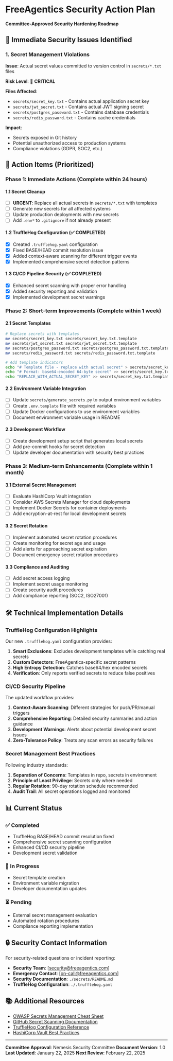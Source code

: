 # FreeAgentics Security Action Plan

**Committee-Approved Security Hardening Roadmap**

## 🚨 Immediate Security Issues Identified

### 1. Secret Management Violations

**Issue**: Actual secret values committed to version control in `secrets/*.txt` files

**Risk Level**: 🔴 **CRITICAL**

**Files Affected**:

- `secrets/secret_key.txt` - Contains actual application secret key
- `secrets/jwt_secret.txt` - Contains actual JWT signing secret
- `secrets/postgres_password.txt` - Contains database credentials
- `secrets/redis_password.txt` - Contains cache credentials

**Impact**:

- Secrets exposed in Git history
- Potential unauthorized access to production systems
- Compliance violations (GDPR, SOC2, etc.)

## 🎯 Action Items (Prioritized)

### Phase 1: Immediate Actions (Complete within 24 hours)

#### 1.1 Secret Cleanup

- [ ] **URGENT**: Replace all actual secrets in `secrets/*.txt` with templates
- [ ] Generate new secrets for all affected systems
- [ ] Update production deployments with new secrets
- [ ] Add `.env*` to `.gitignore` if not already present

#### 1.2 TruffleHog Configuration (✅ COMPLETED)

- [x] Created `.trufflehog.yaml` configuration
- [x] Fixed BASE/HEAD commit resolution issue
- [x] Added context-aware scanning for different trigger events
- [x] Implemented comprehensive secret detection patterns

#### 1.3 CI/CD Pipeline Security (✅ COMPLETED)

- [x] Enhanced secret scanning with proper error handling
- [x] Added security reporting and validation
- [x] Implemented development secret warnings

### Phase 2: Short-term Improvements (Complete within 1 week)

#### 2.1 Secret Templates

```bash
# Replace secrets with templates
mv secrets/secret_key.txt secrets/secret_key.txt.template
mv secrets/jwt_secret.txt secrets/jwt_secret.txt.template
mv secrets/postgres_password.txt secrets/postgres_password.txt.template
mv secrets/redis_password.txt secrets/redis_password.txt.template

# Add template indicators
echo "# Template file - replace with actual secret" > secrets/secret_key.txt.template
echo "# Format: base64-encoded 64-byte secret" >> secrets/secret_key.txt.template
echo "REPLACE_WITH_ACTUAL_SECRET_KEY" >> secrets/secret_key.txt.template
```

#### 2.2 Environment Variable Integration

- [ ] Update `secrets/generate_secrets.py` to output environment variables
- [ ] Create `.env.template` file with required variables
- [ ] Update Docker configurations to use environment variables
- [ ] Document environment variable usage in README

#### 2.3 Development Workflow

- [ ] Create development setup script that generates local secrets
- [ ] Add pre-commit hooks for secret detection
- [ ] Update developer documentation with security best practices

### Phase 3: Medium-term Enhancements (Complete within 1 month)

#### 3.1 External Secret Management

- [ ] Evaluate HashiCorp Vault integration
- [ ] Consider AWS Secrets Manager for cloud deployments
- [ ] Implement Docker Secrets for container deployments
- [ ] Add encryption-at-rest for local development secrets

#### 3.2 Secret Rotation

- [ ] Implement automated secret rotation procedures
- [ ] Create monitoring for secret age and usage
- [ ] Add alerts for approaching secret expiration
- [ ] Document emergency secret rotation procedures

#### 3.3 Compliance and Auditing

- [ ] Add secret access logging
- [ ] Implement secret usage monitoring
- [ ] Create security audit procedures
- [ ] Add compliance reporting (SOC2, ISO27001)

## 🛠️ Technical Implementation Details

### TruffleHog Configuration Highlights

Our new `.trufflehog.yaml` configuration provides:

1. **Smart Exclusions**: Excludes development templates while catching real secrets
2. **Custom Detectors**: FreeAgentics-specific secret patterns
3. **High Entropy Detection**: Catches base64/hex encoded secrets
4. **Verification**: Only reports verified secrets to reduce false positives

### CI/CD Security Pipeline

The updated workflow provides:

1. **Context-Aware Scanning**: Different strategies for push/PR/manual triggers
2. **Comprehensive Reporting**: Detailed security summaries and action guidance
3. **Development Warnings**: Alerts about potential development secret issues
4. **Zero-Tolerance Policy**: Treats any scan errors as security failures

### Secret Management Best Practices

Following industry standards:

1. **Separation of Concerns**: Templates in repo, secrets in environment
2. **Principle of Least Privilege**: Secrets only where needed
3. **Regular Rotation**: 90-day rotation schedule recommended
4. **Audit Trail**: All secret operations logged and monitored

## 📊 Current Status

### ✅ Completed

- TruffleHog BASE/HEAD commit resolution fixed
- Comprehensive secret scanning configuration
- Enhanced CI/CD security pipeline
- Development secret validation

### 🔄 In Progress

- Secret template creation
- Environment variable migration
- Developer documentation updates

### ⏳ Pending

- External secret management evaluation
- Automated rotation procedures
- Compliance reporting implementation

## 🔒 Security Contact Information

For security-related questions or incident reporting:

- **Security Team**: [security@freeagentics.com]
- **Emergency Contact**: [on-call@freeagentics.com]
- **Security Documentation**: `./secrets/README.md`
- **TruffleHog Configuration**: `./.trufflehog.yaml`

## 📚 Additional Resources

- [OWASP Secrets Management Cheat Sheet](https://cheatsheetseries.owasp.org/cheatsheets/Secrets_Management_Cheat_Sheet.html)
- [GitHub Secret Scanning Documentation](https://docs.github.com/en/code-security/secret-scanning)
- [TruffleHog Configuration Reference](https://github.com/trufflesecurity/trufflehog)
- [HashiCorp Vault Best Practices](https://learn.hashicorp.com/tutorials/vault/production-hardening)

---

**Committee Approval**: Nemesis Security Committee
**Document Version**: 1.0
**Last Updated**: January 22, 2025
**Next Review**: February 22, 2025
